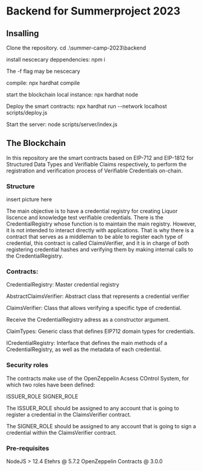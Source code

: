 <h1>Backend for Summerproject 2023</h1>

<h2>Insalling</h2>

Clone the repository.
cd .\summer-camp-2023\backend

install nescecary deppendencies:
npm i 

The -f flag may be nescecary

compile:
npx hardhat compile

start the blockchain local instance:
npx hardhat node

Deploy the smart contracts:
npx hardhat run --network localhost scripts/deploy.js

Start the server:
node scripts/server/index.js


<h2>The Blockchain</h2>

In this repository are the smart contracts based on EIP-712 and EIP-1812 for Structured Data Types and Verifiable Claims respectively, to perform the registration and verification process of Verifiable Credentials on-chain.

<h3>Structure</h3>
insert picture here

The main objective is to have a credential registry for creating Liquor liscence and knowledge test verifiable credentials. There is the CredentialRegistry whose function is to maintain the main registry. However, it is not intended to interact directly with applications. 
That is why there is a contract that serves as a middleman to be able to register each type of credential, this contract is called ClaimsVerifier, and it is in charge of both registering credential hashes and verifying them by making internal calls to the CredentialRegistry. 

<h3>Contracts: </h3>

CredentialRegistry: Master credential registry

AbstractClaimsVerifier: Abstract class that represents a credential verifier

ClaimsVerifier: Class that allows verifying a specific type of credential.

Receive the CredentialRegistry adress as a constructor argument.

ClaimTypes: Generic class that defines EIP712 domain types for credentials. 

ICredentialRegistry: Interface that defines the main methods of a CredentialRegistry, as well as the metadata of each credential. 

<h3>Security roles</h3>

The contracts make use of the OpenZeppelin Acsess COntrol System, for which two roles have been defined:

ISSUER_ROLE
SIGNER_ROLE

The ISSUER_ROLE should be assigned to any account that is going to register a credential in the ClaimsVerifier contract.

The SIGNER_ROLE should be assigned to any account that is going to sign a credential within the ClaimsVerifier contract.

<H3>Pre-requisites</H3>

NodeJS > 12.4
Etehrs @ 5.7.2
OpenZeppelin Contracts @ 3.0.0





